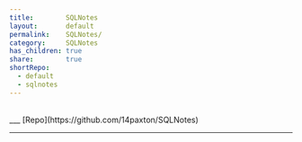 ```yaml
---
title:        SQLNotes  
layout:       default  
permalink:    SQLNotes/  
category:     SQLNotes  
has_children: true  
share:        true  
shortRepo:  
  - default  
  - sqlnotes    
---
```

  
<br/>  
___  
[Repo](https://github.com/14paxton/SQLNotes)  
  
***